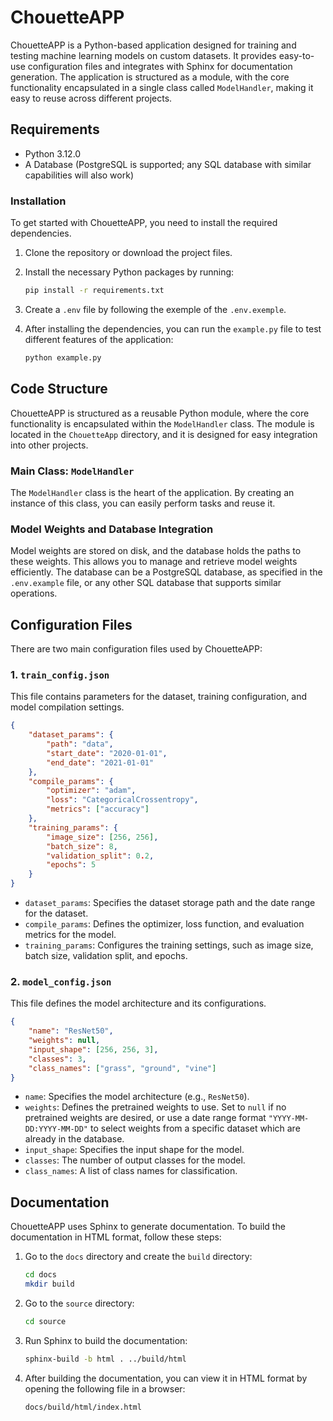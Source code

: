 # ChouetteAPP

ChouetteAPP is a Python-based application designed for training and testing machine learning models on custom datasets. It provides easy-to-use configuration files and integrates with Sphinx for documentation generation. The application is structured as a module, with the core functionality encapsulated in a single class called `ModelHandler`, making it easy to reuse across different projects.

## Requirements

- Python 3.12.0
- A Database (PostgreSQL is supported; any SQL database with similar capabilities will also work)

### Installation

To get started with ChouetteAPP, you need to install the required dependencies.

1. Clone the repository or download the project files.
2. Install the necessary Python packages by running:

   ```bash
   pip install -r requirements.txt
   ```
3. Create a `.env` file by following the exemple of the `.env.exemple`.
4. After installing the dependencies, you can run the `example.py` file to test different features of the application:

   ```bash
   python example.py
   ```

## Code Structure

ChouetteAPP is structured as a reusable Python module, where the core functionality is encapsulated within the `ModelHandler` class. The module is located in the `ChouetteApp` directory, and it is designed for easy integration into other projects. 

### Main Class: `ModelHandler`

The `ModelHandler` class is the heart of the application. By creating an instance of this class, you can easily perform tasks and reuse it.

### Model Weights and Database Integration

Model weights are stored on disk, and the database holds the paths to these weights. This allows you to manage and retrieve model weights efficiently. The database can be a PostgreSQL database, as specified in the `.env.example` file, or any other SQL database that supports similar operations.

## Configuration Files

There are two main configuration files used by ChouetteAPP:

### 1. `train_config.json`

This file contains parameters for the dataset, training configuration, and model compilation settings.

```json
{
    "dataset_params": {
        "path": "data",
        "start_date": "2020-01-01",
        "end_date": "2021-01-01"
    },
    "compile_params": {
        "optimizer": "adam",
        "loss": "CategoricalCrossentropy",
        "metrics": ["accuracy"]
    },
    "training_params": {
        "image_size": [256, 256],
        "batch_size": 8,
        "validation_split": 0.2,
        "epochs": 5
    }
}
```

- `dataset_params`: Specifies the dataset storage path and the date range for the dataset.
- `compile_params`: Defines the optimizer, loss function, and evaluation metrics for the model.
- `training_params`: Configures the training settings, such as image size, batch size, validation split, and epochs.

### 2. `model_config.json`

This file defines the model architecture and its configurations.

```json
{
    "name": "ResNet50",
    "weights": null,
    "input_shape": [256, 256, 3],
    "classes": 3,
    "class_names": ["grass", "ground", "vine"]
}
```

- `name`: Specifies the model architecture (e.g., `ResNet50`).
- `weights`: Defines the pretrained weights to use. Set to `null` if no pretrained weights are desired, or use a date range format `"YYYY-MM-DD:YYYY-MM-DD"` to select weights from a specific dataset which are already in the database.
- `input_shape`: Specifies the input shape for the model.
- `classes`: The number of output classes for the model.
- `class_names`: A list of class names for classification.

## Documentation

ChouetteAPP uses Sphinx to generate documentation. To build the documentation in HTML format, follow these steps:

1. Go to the `docs` directory and create the `build` directory:

   ```bash
   cd docs
   mkdir build
   ```

2. Go to the `source` directory:

   ```bash
   cd source
   ```

3. Run Sphinx to build the documentation:

   ```bash
   sphinx-build -b html . ../build/html
   ```

4. After building the documentation, you can view it in HTML format by opening the following file in a browser:

   ```bash
   docs/build/html/index.html
   ```